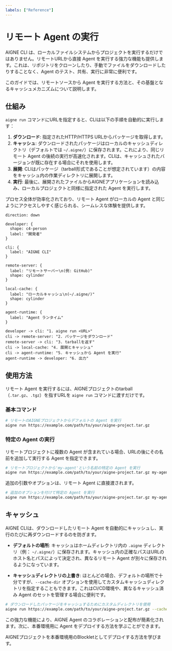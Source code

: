```yaml
---
labels: ["Reference"]
---
```


# リモート Agent の実行

AIGNE CLI は、ローカルファイルシステムからプロジェクトを実行するだけではありません。リモートURLから直接 Agent を実行する強力な機能も提供します。これは、リポジトリをクローンしたり、手動でファイルをダウンロードしたりすることなく、Agent のテスト、共有、実行に非常に便利です。

このガイドでは、リモートソースから Agent を実行する方法と、その基盤となるキャッシュメカニズムについて説明します。

## 仕組み

`aigne run` コマンドにURLを指定すると、CLIは以下の手順を自動的に実行します：

1.  **ダウンロード**: 指定されたHTTP/HTTPS URLからパッケージを取得します。
2.  **キャッシュ**: ダウンロードされたパッケージはローカルのキャッシュディレクトリ（デフォルトでは `~/.aigne/`）に保存されます。これにより、同じリモート Agent の後続の実行が高速化されます。CLIは、キャッシュされたバージョンが既に存在する場合にそれを使用します。
3.  **展開**: CLIはパッケージ（tarball形式であることが想定されています）の内容をキャッシュ内の作業ディレクトリに展開します。
4.  **実行**: 最後に、展開されたファイルからAIGNEアプリケーションを読み込み、ローカルプロジェクトと同様に指定された Agent を実行します。

プロセス全体が効率化されており、リモート Agent がローカルの Agent と同じようにアクセスしやすく感じられる、シームレスな体験を提供します。

```d2
direction: down

developer: {
  shape: c4-person
  label: "開発者"
}

cli: {
  label: "AIGNE CLI"
}

remote-server: {
  label: "リモートサーバー\n(例: GitHub)"
  shape: cylinder
}

local-cache: {
  label: "ローカルキャッシュ\n(~/.aigne/)"
  shape: cylinder
}

agent-runtime: {
  label: "Agent ランタイム"
}

developer -> cli: "1. aigne run <URL>"
cli -> remote-server: "2. パッケージをダウンロード"
remote-server -> cli: "3. tarballを返す"
cli -> local-cache: "4. 展開とキャッシュ"
cli -> agent-runtime: "5. キャッシュから Agent を実行"
agent-runtime -> developer: "6. 出力"
```

## 使用方法

リモート Agent を実行するには、AIGNEプロジェクトのtarball（`.tar.gz`、`.tgz`）を指すURLを `aigne run` コマンドに渡すだけです。

### 基本コマンド

```bash AIGNE CLI icon=lucide:terminal
# リモートのAIGNEプロジェクトからデフォルトの Agent を実行
aigne run https://example.com/path/to/your/aigne-project.tar.gz
```

### 特定の Agent の実行

リモートプロジェクトに複数の Agent が含まれている場合、URLの後にその名前を追加して実行する Agent を指定できます。

```bash AIGNE CLI icon=lucide:terminal
# リモートプロジェクトから'my-agent'という名前の特定の Agent を実行
aigne run https://example.com/path/to/your/aigne-project.tar.gz my-agent
```

追加の引数やオプションは、リモート Agent に直接渡されます。

```bash AIGNE CLI icon=lucide:terminal
# 追加のオプションを付けて特定の Agent を実行
aigne run https://example.com/path/to/your/aigne-project.tar.gz my-agent --input "Hello, world!"
```

## キャッシュ

AIGNE CLIは、ダウンロードしたリモート Agent を自動的にキャッシュし、実行のたびに再ダウンロードするのを防ぎます。

*   **デフォルトの場所**: キャッシュはホームディレクトリ内の `.aigne` ディレクトリ（例： `~/.aigne/`）に保存されます。キャッシュ内の正確なパスはURLのホスト名とパスによって決定され、異なるリモート Agent が別々に保存されるようになっています。

*   **キャッシュディレクトリの上書き**: ほとんどの場合、デフォルトの場所で十分ですが、`--cache-dir` オプションを使用してカスタムキャッシュディレクトリを指定することもできます。これはCI/CD環境や、異なるキャッシュ済み Agent のセットを管理する場合に便利です。

```bash AIGNE CLI icon=lucide:terminal
# ダウンロードしたパッケージをキャッシュするためにカスタムディレクトリを使用
aigne run https://example.com/path/to/your/aigne-project.tar.gz --cache-dir /tmp/aigne-cache
```

この強力な機能により、AIGNE Agent のコラボレーションと配布が簡素化されます。次に、本番環境用に Agent をデプロイする方法を学ぶことができます。

<x-card data-title="Agent のデプロイ" data-icon="lucide:rocket" data-href="/guides/deploying-agents" data-cta="ガイドを読む">
  AIGNEプロジェクトを本番環境用のBlockletとしてデプロイする方法を学びます。
</x-card>
